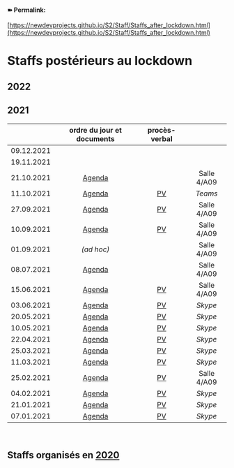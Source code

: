<link rel="stylesheet" href="https://newdevprojects.github.io/S2/S2.css">

#### &#10173; Permalink: 
[https://newdevprojects.github.io/S2/Staff/Staffs_after_lockdown.html](https://newdevprojects.github.io/S2/Staff/Staffs_after_lockdown.html)

# Staffs postérieurs au lockdown

## 2022

## 2021

| &nbsp; | ordre du jour et documents | procès-verbal | &nbsp; |
| :---: | :---: | :---: | :---: |
| 09.12.2021 | &nbsp; | &nbsp; | &nbsp; |
| 19.11.2021 | &nbsp; | &nbsp; | &nbsp; |
| 21.10.2021 | [Agenda](http://simp.ly/p/ldJlNL) | &nbsp; | Salle 4/A09 |
| 11.10.2021 | [Agenda](http://simp.ly/p/s4Gx8C) | [PV](http://simp.ly/p/KJDWnn) | *Teams* |
| 27.09.2021 | [Agenda](http://simp.ly/p/w4q5FR) |[PV](http://simp.ly/p/tgyKtz) | Salle 4/A09 |
| 10.09.2021 | [Agenda](https://newdevprojects.github.io/S2/Staff_20210910/20210910_Staff_Agenda.html) | [PV](http://simp.ly/p/FWHF3x) | Salle 4/A09 |
| 01.09.2021 | *(ad hoc)* | &nbsp; | Salle 4/A09 |
| 08.07.2021 | [Agenda](https://newdevprojects.github.io/S2/Staff_20210708/20210708_Staff_Agenda.html) | &nbsp; | Salle 4/A09 |
| 15.06.2021 | [Agenda](https://newdevprojects.github.io/S2/Staff_20210615/20210615_Staff_Agenda.html) | [PV](https://newdevprojects.github.io/S2/Staff_20210615/20210615_Staff_PV.html) | Salle 4/A09 |
| 03.06.2021 | [Agenda](https://newdevprojects.github.io/S2/Staff_20210603/20210603_Staff_Agenda.html) | [PV](http://simp.ly/p/jR9RVB) | *Skype* |
| 20.05.2021 | [Agenda](https://newdevprojects.github.io/S2/Staff_20210520/20210520_Staff_Agenda.html) | [PV](http://simp.ly/p/NX5QlF) | *Skype* |
| 10.05.2021 | [Agenda](https://newdevprojects.github.io/S2/Staff_20210510/20210510_Staff_Agenda.html) | [PV](https://newdevprojects.github.io/S2/Staff_20210520/20210510_Staff_PV.pdf) | *Skype* |
| 22.04.2021 | [Agenda](https://newdevprojects.github.io/S2/Staff_20210422/20210422_Staff_Agenda.html) | [PV](https://newdevprojects.github.io/S2/Staff_20210422/20210422_Staff_PV.html) | *Skype* |
| 25.03.2021 | [Agenda](https://newdevprojects.github.io/S2/Staff_20210325/20210325_Staff_Agenda.html) | [PV](https://newdevprojects.github.io/S2/Staff_20210422/Tableau_Staff_20210325.pdf) | *Skype* |
| 11.03.2021 | [Agenda](https://newdevprojects.github.io/S2/Staff_20210311/20210311_Staff_Agenda.html) | [PV](https://newdevprojects.github.io/S2/Staff_20210422/Tableau_Staff_20210311.pdf) | *Skype* |
| 25.02.2021 | [Agenda](https://newdevprojects.github.io/S2/Staff_20210225/20210225_Staff_Agenda.html) | [PV](https://newdevprojects.github.io/S2/Staff_20210225/20210225_Staff_PV.html) | Salle 4/A09 |
| 04.02.2021 | [Agenda](https://newdevprojects.github.io/S2/Staff_20210204/20210204_Staff_Agenda.html) | [PV](https://newdevprojects.github.io/S2/Staff_20210204/20210204_Staff_PV.html) | *Skype* |
| 21.01.2021 | [Agenda](https://newdevprojects.github.io/S2/Staff_20210121/20210121_Staff_Agenda.html) | [PV](https://newdevprojects.github.io/S2/Staff_20210121/20210121_Staff_PV.html) | *Skype* |
| 07.01.2021 | [Agenda](https://newdevprojects.github.io/S2/Staff_20210107/20210107_Staff_Agenda.html) | [PV](https://newdevprojects.github.io/S2/Staff_20210107/20210107_Staff_PV.html) | *Skype* |

&nbsp; 

## Staffs organisés en [2020](Staffs_after_lockdown_2020.md)


